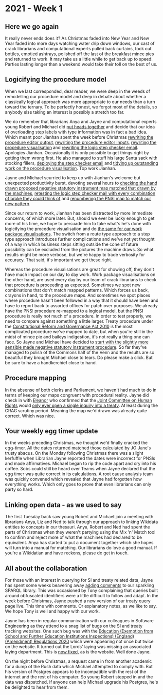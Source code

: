 # 2021 - Week 1

## Here we go again

It really never ends does it? As Christmas faded into New Year and New Year faded into more days watching water drip down windows, our cast of crack librarians and computational experts pulled back curtains, took out bottles, emptied ashtrays, polished off the last of the breakfast mince pies and returned to work. It may take us a little while to get back up to speed. Parties lasting longer than a weekend would take their toll on the best of us.

## Logicifying the procedure model

When we last corresponded, dear reader, we were deep in the weeds of remodelling our procedure model and deep in debate about whether a classically logical approach was more appropriate to our needs than a turn toward the ternary. To be perfectly honest, we forgot most of the details, so anybody else taking an interest is possibly a stretch too far.

We do remember that librarians Anya and Jayne and computational experts young Robert and Michael did [put heads together](https://trello.com/c/rriSC6rW/300-do-we-need-to-move-to-3-characters-for-labelling-decision-and-logic-steps) and decide that our idea of overloading step labels with type information was in fact a bad idea. Which meant poor Jianhan spent the week before Christmas [rewriting the procedure editor output](https://trello.com/c/BL42O19y/47-surface-step-type-label-on-all-listings-of-steps-in-procedure-editor), [rewriting the procedure editor inputs](https://trello.com/c/KV9cYzUE/48-surface-step-type-when-creating-updating-a-route), [rewriting the procedure visualisation](https://trello.com/c/PqHfSZXv/49-surface-step-type-label-in-procedure-visualisation) and [rewriting the logic step checker email](https://trello.com/c/H4ahiA6k/50-surface-step-type-label-in-input-output-checker-emails). Apologies Jianhan. Occasionally it is only possible to get things right by getting them wrong first. He also managed to stuff his large Santa sack with stocking fillers, [deploying the step checker email](https://trello.com/c/rsQ4Vv2b/42-validate-the-number-of-inputs-and-outputs-to-steps) and [tidying up outstanding work on the procedure visualisation](https://trello.com/c/KKxTlrFj/25-rewrite-procedure-visualisation). Top work Jianhan.

Jayne and Michael scurried to keep up with Jianhan's welcome but unexpected productivity burst, devoting several hours to [checking the hand drawn proposed negative statutory instrument map matched that drawn by the machines](https://trello.com/c/fSPhdp63/54-recheck-pnsi-omnigraffle-viz), [retesting the logic step checker mail with every combination of broke they could think of](https://trello.com/c/LLu3XPHL/52-restest-input-output-checker-emails) and [renumbering the PNSI map to match our new pattern](https://trello.com/c/PgEQ4C4g/51-renumber-pnsi-steps).

Since our return to work, Jianhan has been distracted by more immediate concerns, of which more later. But, should we ever be lucky enough to get more of his time, we hope to persuade him to take what's he's done with logicifying the procedure visualisation and do [the same for our work package visualisations](https://trello.com/c/CSr8KMvp/26-rewrite-work-package-visualisation). The switch from a route type approach to a step type approach introduces further complications and we've not yet thought of a way in which business steps sitting outside the cone of future possibility can be excluded from the pictures the machine draws. So what results might be more verbose, but we're happy to trade verbosity for accuracy. That said, it's important we get these right.

Whereas the procedure visualisations are great for showing off, they don't have much impact on our day to day work. Work package visualisations on the other hand, are used every day by our team of crack librarians to check that procedure is proceeding as expected. Sometimes we spot new combinations that don't match mapped patterns. Which forces us back, crayons in hand, to the procedure maps. And sometimes we spot places where procedure hasn't been followed in a way that it should have been and have to report back to assorted offices for patch over purposes. We already have the PNSI procedure re-mapped to a logical model, but the PNSI procedure is really not much of a procedure. In order to test properly, we need to compare against something a little larger. Treaty procedure under the [Constitutional Reform and Governance Act 2010](https://www.legislation.gov.uk/ukpga/2010/25/part/2) is the most complicated procedure we've mapped to date, but when you're still in the midst of mince pie and baileys indigestion, it's not really a thing one can face. So Jayne and Michael have decided to [start with the slightly more sensible made negative statutory instrument procedure](https://trello.com/c/XodNqLKV/15-remap-made-negative). So far they've managed to polish of the Commons half of the Venn and the results are so beautiful they brought Michael close to tears. Do please make a click. But be sure to have a handkerchief close to hand.

## Procedure mapping

In the absense of both clerks and Parliament, we haven't had much to do in terms of keeping our maps congruent with procedural reality. Jayne did check in with [Eleanor](https://twitter.com/ellie_hourigan) who confirmed that the [Joint Committee on Human Rights](https://committees.parliament.uk/committee/93/human-rights-joint-committee) would [only ever open a single inquiry into a treaty](https://trello.com/c/orAuOIiQ/328-eh-ah-are-jchr-steps-correct-in-treaty-procedure). At least during the CRAG scrutiny period. Meaning the map we'd drawn was already quite correct. Which was nice.

## Your weekly egg timer update

In the weeks preceding Christmas, we thought we'd finally cracked the egg-timer. All the dates returned matched those calculated by JO Jane's trusty abacus. On the Monday following Christmas there was a slight kerfuffle when Librarian Jayne reported the dates were incorrect for PNSIs and made affirmatives. Michael began to rip the code apart and cry into his coffee. Sobs could still be heard over Teams when Jayne declared that the egg timer was quite correct in its calculations. A root cause analysis team was quickly convened which revealed that Jayne had forgotten how everything works. Which only goes to prove that even librarians can only party so hard.

## Linking open data - as we used to say

The first Tuesday back saw young Robert and Michael join a meeting with librarians Anya, Liz and Ned to talk through our approach to linking Wikidata entities to concepts in our thesauri. Anya, Robert and Ned had spent the parts of Christmas when they weren't partying using the Mix 'n' Match tool to confirm and reject more of what the machines had declared to be equivalent. Anya has started to put a document together which she hopes will turn into a manual for matching. Our librarians do love a good manual. If you're a Wikidatian and have reckons, please do get in touch.

## All about the collaboration

For those with an interest in querying for SI and treaty related data, Jayne has spent some weeks beavering away [adding comments](https://trello.com/c/BFYSMqLf/150-add-comments-to-sparql-library) to our sparkling SPARQL library. This was occasioned by Tony complaining that queries built around obfuscated identifiers were a little difficult to follow and adapt. In the week before Christmas, Jayne pushed a new version of our treaty query page live. This time with comments. Or explanatory notes, as we like to say. We hope Tony is well and happy with our work.

Jayne has been in regular communication with our colleagues in Software Engineering as they attend to a snag list of bugs on the SI and treaty tracking websites. One such bug was with the [Education (Exemption from School and Further Education Institutions Inspections) (England) (Amendment) Regulations 2020](https://statutoryinstruments.parliament.uk/timeline/8RmlAaoE/SI-2020/) which were appearing not once but twice on the website. It turned out the Lords' laying was missing an associated laying department. This is [now fixed](https://trello.com/c/mpnPIlQ4/310-cherwell-call-1299381-duplicate-si-on-website), as is the website. Well done Jayne.

On the night before Christmas, a request came in from another academic for a dump of the Rush data which Michael attempted to comply with. But his version of Postgres appears to be incompatible with the rest of the internet and the rest of his computer. So young Robert stepped in and the data was dispatched. If anyone can help Michael upgrade his Postgres, he's be delighted to hear from them.

